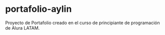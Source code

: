 # portafolio-aylin
Proyecto de Portafolio creado en el curso de principiante de programación de Alura LATAM.
